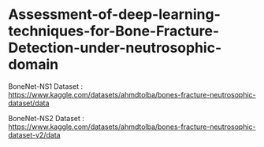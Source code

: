 # Assessment-of-deep-learning-techniques-for-Bone-Fracture-Detection-under-neutrosophic-domain
BoneNet-NS1 Dataset : https://www.kaggle.com/datasets/ahmdtolba/bones-fracture-neutrosophic-dataset/data

BoneNet-NS2 Dataset : https://www.kaggle.com/datasets/ahmdtolba/bones-fracture-neutrosophic-dataset-v2/data
